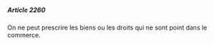 ##### Article 2260

On ne peut prescrire les biens ou les droits qui ne sont point dans le commerce.

